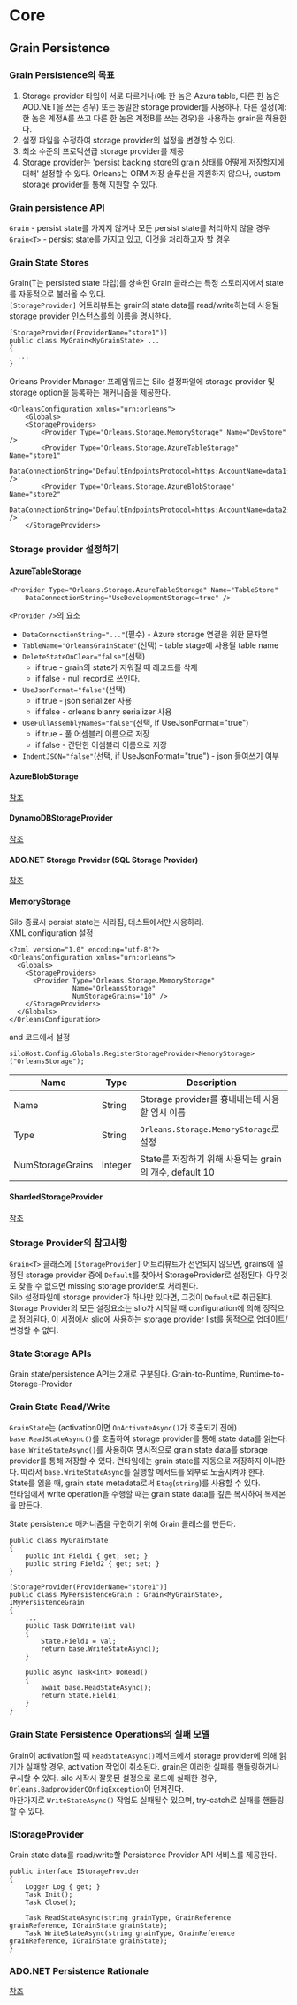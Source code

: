 # Core
## Grain Persistence
### Grain Persistence의 목표
1. Storage provider 타입이 서로 다르거나(예: 한 놈은 Azura table, 다른 한 놈은 AOD.NET을 쓰는 경우) 또는 동일한 storage provider를 사용하나, 다른 설정(예: 한 놈은 계정A를 쓰고 다른 한 놈은 계정B를 쓰는 경우)을 사용하는 grain을 허용한다.
2. 설정 파일을 수정하여 storage provider의 설정을 변경할 수 있다.
3. 최소 수준의 프로덕션급 storage provider를 제공
4. Storage provider는 'persist backing store의 grain 상태를 어떻게 저장할지에 대해' 설정할 수 있다. Orleans는 ORM 저장 솔루션을 지원하지 않으나, custom storage provider를 통해 지원할 수 있다.

### Grain persistence API
`Grain` - persist state를 가지지 않거나 모든 persist state를 처리하지 않을 경우  
`Grain<T>` - persist state를 가지고 있고, 이것을 처리하고자 할 경우

### Grain State Stores
Grain<T>(T는 persisted state 타입)를 상속한 Grain 클래스는 특정 스토러지에서 state를 자동적으로 불러올 수 있다.  
`[StorageProvider]` 어트리뷰트는 grain의 state data를 read/write하는데 사용될 storage provider 인스턴스를의 이름을 명시한다.
```
[StorageProvider(ProviderName="store1")]
public class MyGrain<MyGrainState> ...
{
  ...
}
```
Orleans Provider Manager 프레임워크는 Silo 설정파일에 storage provider 및 storage option을 등록하는 매커니즘을 제공한다.
```
<OrleansConfiguration xmlns="urn:orleans">
    <Globals>
    <StorageProviders>
        <Provider Type="Orleans.Storage.MemoryStorage" Name="DevStore" />
        <Provider Type="Orleans.Storage.AzureTableStorage" Name="store1"
            DataConnectionString="DefaultEndpointsProtocol=https;AccountName=data1;AccountKey=SOMETHING1" />
        <Provider Type="Orleans.Storage.AzureBlobStorage" Name="store2"
            DataConnectionString="DefaultEndpointsProtocol=https;AccountName=data2;AccountKey=SOMETHING2"  />
    </StorageProviders>
```

### Storage provider 설정하기
#### AzureTableStorage
```
<Provider Type="Orleans.Storage.AzureTableStorage" Name="TableStore"
    DataConnectionString="UseDevelopmentStorage=true" />
```
`<Provider />`의 요소
+ `DataConnectionString="..."`(필수) - Azure storage 연결을 위한 문자열
+ `TableName="OrleansGrainState"`(선택) - table stage에 사용될 table name
+ `DeleteStateOnClear="false"`(선택)
    + if true - grain의 state가 지워질 때 레코드를 삭제
    + if false - null record로 쓰인다.
+ `UseJsonFormat="false"`(선택)
    + if true - json serializer 사용
    + if false - orleans bianry serializer 사용
+ `UseFullAssemblyNames="false"`(선택, if UseJsonFormat="true")
    + if true - 풀 어셈블리 이름으로 저장
    + if false - 간단한 어셈블리 이름으로 저장
+ `IndentJSON="false"`(선택, if UseJsonFormat="true") - json 들여쓰기 여부

#### AzureBlobStorage
[참조](http://dotnet.github.io/orleans/Documentation/Core-Features/Grain-Persistence.html)
#### DynamoDBStorageProvider
[참조](http://dotnet.github.io/orleans/Documentation/Core-Features/Grain-Persistence.html)
#### ADO.NET Storage Provider (SQL Storage Provider)
[참조](http://dotnet.github.io/orleans/Documentation/Core-Features/Grain-Persistence.html)
#### MemoryStorage
Silo 종료시 persist state는 사라짐, 테스트에서만 사용하라.  
XML configuration 설정
```
<?xml version="1.0" encoding="utf-8"?>
<OrleansConfiguration xmlns="urn:orleans">
  <Globals>
    <StorageProviders>
      <Provider Type="Orleans.Storage.MemoryStorage"
                Name="OrleansStorage"
                NumStorageGrains="10" />
    </StorageProviders>
  </Globals>
</OrleansConfiguration>
```
and 코드에서 설정
```
siloHost.Config.Globals.RegisterStorageProvider<MemoryStorage>("OrleansStorage");
```
|Name|Type|Description|
|----|----|-----------|
|Name|String|Storage provider를 흉내내는데 사용할 임시 이름|
|Type|String|`Orleans.Storage.MemoryStorage`로 설정|
|NumStorageGrains|Integer|State를 저장하기 위해 사용되는 grain의 개수, default 10|

#### ShardedStorageProvider
[참조](http://dotnet.github.io/orleans/Documentation/Core-Features/Grain-Persistence.html)

### Storage Provider의 참고사항
`Grain<T>` 클래스에 `[StorageProvider]` 어트리뷰트가 선언되지 않으면, grains에 설정된 storage provider 중에 `Default`를 찾아서 StorageProvider로 설정된다. 아무것도 찾을 수 없으면 missing  storage provider로 처리된다.  
Silo 설정파일에 storage provider가 하나만 있다면, 그것이 `Default`로 취급된다.  
Storage Provider의 모든 설정요소는 slio가 시작될 때 configuration에 의해 정적으로 정의된다. 이 시점에서 slio에 사용하는 storage provider list를 동적으로 업데이트/변경할 수 없다.

### State Storage APIs
Grain state/persistence API는 2개로 구분된다. Grain-to-Runtime, Runtime-to-Storage-Provider

### Grain State Read/Write
`GrainState`는 (activation이면 `OnActivateAsync()`가 호출되기 전에) `base.ReadStateAsync()`를 호출하여 storage provider를 통해 state data를 읽는다.  
`base.WriteStateAsync()`를 사용하여 명시적으로 grain state data를 storage provider를 통해 저장할 수 있다. 런타임에는 grain state를 자동으로 저장하지 아니한다. 따라서 `base.WriteStateAsync`를 실행할 메서드를 외부로 노출시켜야 한다.  
State를 읽을 때, grain state metadata로써 `Etag`(`string`)를 사용할 수 있다.  
런타임에서 write operation을 수행할 때는 grain state  data를 깊은 복사하여 복제본을 만든다.

State persistence 매커니즘을 구현하기 위해 Grain<T> 클래스를 만든다.
```
public class MyGrainState
{
    public int Field1 { get; set; }
    public string Field2 { get; set; }
}

[StorageProvider(ProviderName="store1")]
public class MyPersistenceGrain : Grain<MyGrainState>, IMyPersistenceGrain
{
    ...
    public Task DoWrite(int val)
    {
        State.Field1 = val;
        return base.WriteStateAsync();
    }

    public async Task<int> DoRead()
    {
        await base.ReadStateAsync();
        return State.Field1;
    }
}
```

### Grain State Persistence Operations의 실패 모델
Grain이 activation할 때 `ReadStateAsync()`메서드에서 storage provider에 의해 읽기가 실패할 경우, activation 작업이 취소된다. grain은 이러한 실패를 핸들링하거나 무시할 수 있다. silo 시작시 잘못된 설정으로 로드에 실패한 경우, `Orleans.BadproviderCOnfigException`이 던져진다.  
마찬가지로 `WriteStateAsync()` 작업도 실패될수 있으며, try-catch로 실패를 핸들링할 수 있다.

### IStorageProvider
Grain state data를 read/write할 Persistence Provider API 서비스를 제공한다.
```
public interface IStorageProvider
{
    Logger Log { get; }
    Task Init();
    Task Close();

    Task ReadStateAsync(string grainType, GrainReference grainReference, IGrainState grainState);
    Task WriteStateAsync(string grainType, GrainReference grainReference, IGrainState grainState);
}
```

### ADO.NET Persistence Rationale
[참조](http://dotnet.github.io/orleans/Documentation/Core-Features/Grain-Persistence.html)
